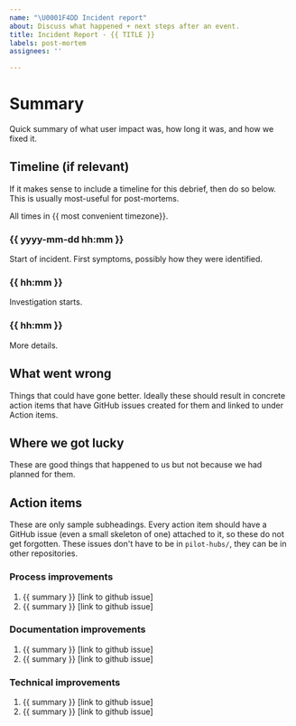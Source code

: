 ```yaml
---
name: "\U0001F4DD Incident report"
about: Discuss what happened + next steps after an event.
title: Incident Report - {{ TITLE }}
labels: post-mortem
assignees: ''

---
```


# Summary

Quick summary of what user impact was, how long it was, and how we fixed it.

## Timeline (if relevant)

If it makes sense to include a timeline for this debrief, then do so below. This is usually most-useful for post-mortems.

All times in {{ most convenient timezone}}.

### {{ yyyy-mm-dd hh:mm }}

Start of incident. First symptoms, possibly how they were identified.

### {{ hh:mm }}

Investigation starts.

### {{ hh:mm }}

More details.

## What went wrong

Things that could have gone better. Ideally these should result in concrete
action items that have GitHub issues created for them and linked to under
Action items. 

## Where we got lucky

These are good things that happened to us but not because we had planned for them.

## Action items

These are only sample subheadings. Every action item should have a GitHub issue
(even a small skeleton of one) attached to it, so these do not get forgotten. These issues don't have to be in `pilot-hubs/`, they can be in other repositories.

### Process improvements

1. {{ summary }} [link to github issue]
2. {{ summary }} [link to github issue]

### Documentation improvements

1. {{ summary }} [link to github issue]
2. {{ summary }} [link to github issue]

### Technical improvements

1. {{ summary }} [link to github issue]
2. {{ summary }} [link to github issue]
